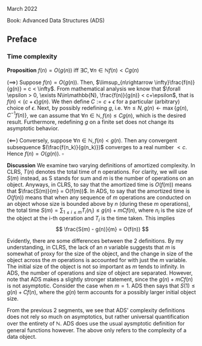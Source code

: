 March 2022

Book: Advanced Data Structures (ADS)

## Preface
### Time complexity
**Proposition** $f(n) = O(g(n))$ iff $\exists C, \forall n\in \mathbb{N} f(n) < Cg(n)$

$(\implies)$ Suppose $f(n) = O(g(n))$. Then, $\limsup_{n\rightarrow \infty}\frac{f(n)}{g(n)} = c < \infty$. From mathematical analysis we know that $\forall \epsilon > 0, \exists N\in\mathbb{N}, \frac{f(n)}{g(n)} < c+\epsilon$, that is $f(n) < (c+\epsilon)g(n)$.
We then define $C:=c+\epsilon$ for a particular (arbitrary) choice of $\epsilon$. Next, by possibly redefining $g$, i.e. $\forall n\leq N, g(n)\gets \max\{g(n), C^{-1}f(n)\}$, we can assume that $\forall n\in\mathbb{N}, f(n)\leq Cg(n)$, which is the desired result. Furthermore, redefining $g$ on a finite set does not change its asymptotic behavior.

$(\impliedby)$ Conversely, suppose $\forall n\in\mathbb{N}, f(n) < g(n)$. Then any convergent subsequence $(\frac{f(n_k)}{g(n_k)})$ converges to a real number $<c$. Hence $f(n) = O(g(n))$. 
$\square$

**Discussion** We examine two varying definitions of amortized complexity.
In CLRS, $T(n)$ denotes the total time of n operations. For clarity, we will use $S(m)$ instead, as S stands for sum and $m$ is the number of operations on an object. Anyways, in CLRS, to say that the amortized time is $O(f(m))$ means that $\frac{S(m)}{m} = O(f(m))$.
In ADS, to say that the amortized time is $O(f(n))$ means that when any sequence of $m$ operations are conducted on an object whose size is bounded above by $n$ (during these $m$ operations), the total time $S(m) = \sum_{1\leq i\leq m}T_i(n_i) \leq g(n) + mCf(n)$, where $n_i$ is the size of the object at the i-th operation and $T_i$ is the time taken. This implies
$$
    \frac{S(m) - g(n)}{m} = O(f(n))
$$

Evidently, there are some differences between the 2 definitions. By my understanding, in CLRS, the lack of an $n$ variable suggests that $m$ is somewhat of proxy for the size of the object, and the change in size of the object across the $m$ operations is accounted for with just the $m$ variable. The initial size of the object is not so important as $m$ tends to infinity.
In ADS, the number of operations and size of object are separated. However, note that ADS makes a slightly stronger statement, since the $g(n) + mCf(n)$ is not asymptotic. Consider the case when $m=1$. ADS then says that $S(1) \leq g(n) + Cf(n)$, where the $g(n)$ term accounts for a possibly larger initial object size.

From the previous 2 segments, we see that ADS' complexity definitions does not rely so much on asymptotics, but rather universal quantification over the entirety of $\mathbb{N}$.
ADS does use the usual aysmptotic definition for general functions however. The above only refers to the complexity of a data object.





